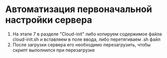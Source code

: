# Автоматизация первоначальной настройки сервера

1. На этапе 7 в разделе "Cloud-init" либо копируем содержимое файла cloud-init.sh и вставляем в поле ввода, либо перетягиваем .sh файл
2. После загрузки сервера его необходимо перезагрузить, чтобы скрипт выполнился при перезагрузке